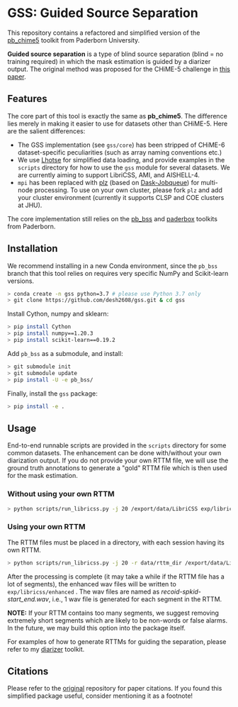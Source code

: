 # GSS: Guided Source Separation

This repository contains a refactored and simplified version of the [pb_chime5](https://github.com/fgnt/pb_chime5/tree/master/pb_chime5)
toolkit from Paderborn University.

**Guided source separation** is a type of blind source separation (blind = no training required)
in which the mask estimation is guided by a diarizer output. The original method was proposed
for the CHiME-5 challenge in [this paper](http://spandh.dcs.shef.ac.uk/chime_workshop/papers/CHiME_2018_paper_boeddecker.pdf).

## Features

The core part of this tool is exactly the same as **pb_chime5**. The difference lies merely in
making it easier to use for datasets other than CHiME-5. Here are the salient differences:

* The GSS implementation (see `gss/core`) has been stripped of CHiME-6 dataset-specific peculiarities
(such as array naming conventions etc.)
* We use [Lhotse](https://github.com/lhotse-speech/lhotse) for simplified data loading, and provide
examples in the `scripts` directory for how to use the `gss` module for several datasets. We
are currently aiming to support LibriCSS, AMI, and AISHELL-4.
* `mpi` has been replaced with [plz](https://github.com/pzelasko/plz) (based on [Dask-Jobqueue](https://jobqueue.dask.org/en/latest/)) 
for multi-node processing. To use on your own cluster, please fork `plz` and add your 
cluster environment (currently it supports CLSP and COE clusters at JHU).

The core implementation still relies on the [pb_bss](https://github.com/fgnt/pb_bss/tree/96fd72cb5934fb3ec21a707cc54ac6263782a71a) 
and [paderbox](https://github.com/fgnt/paderbox) toolkits from Paderborn.

## Installation

We recommend installing in a new Conda environment, since the `pb_bss` branch that this
tool relies on requires very specific NumPy and Scikit-learn versions.

```bash
> conda create -n gss python=3.7 # please use Python 3.7 only
> git clone https://github.com/desh2608/gss.git & cd gss
```

Install Cython, numpy and sklearn:

```bash
> pip install Cython
> pip install numpy==1.20.3
> pip install scikit-learn==0.19.2
```

Add `pb_bss` as a submodule, and install:

```bash
> git submodule init
> git submodule update
> pip install -U -e pb_bss/
```

Finally, install the `gss` package:

```bash
> pip install -e .
```

## Usage

End-to-end runnable scripts are provided in the `scripts` directory for some common
datasets. The enhancement can be done with/without your own diarization output. If you
do not provide your own RTTM file, we will use the ground truth annotations to generate
a "gold" RTTM file which is then used for the mask estimation.

### Without using your own RTTM

```bash
> python scripts/run_libricss.py -j 20 /export/data/LibriCSS exp/libricss
```

### Using your own RTTM

The RTTM files must be placed in a directory, with each session having its own RTTM.

```bash
> python scripts/run_libricss.py -j 20 -r data/rttm_dir /export/data/LibriCSS exp/libricss
```

After the processing is complete (it may take a while if the RTTM file has a lot of segments), 
the enhanced wav files will be written to `exp/libricss/enhanced` . The wav files are named
as *recoid-spkid-start_end.wav*, i.e., 1 wav file is generated for each segment in the RTTM.

**NOTE:** If your RTTM contains too many segments, we suggest removing extremely short segments
which are likely to be non-words or false alarms. In the future, we may build this option
into the package itself.

For examples of how to generate RTTMs for guiding the separation, please refer to my
[diarizer](https://github.com/desh2608/diarizer) toolkit.

## Citations

Please refer to the [original](https://github.com/fgnt/pb_chime5) repository for paper citations.
If you found this simplified package useful, consider mentioning it as a footnote!
